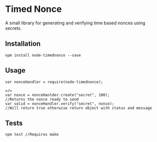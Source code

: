 # Timed Nonce

A small library for generating and verifying time based nonces using secrets.

## Installation

	npm install node-timednonce --save

## Usage

	var nonceHandler = require(node-timednonce);

	=/=
	var nonce = nonceHanlder.create("secret", 100);
	//Returns the nonce ready to send
	var valid = nonceHandler.verify("secret", nonce);
	//Will return true otherwise return object with status and message

## Tests
	
	npm test //Requires make
